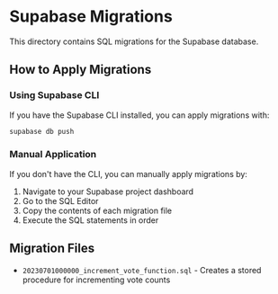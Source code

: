 # Supabase Migrations

This directory contains SQL migrations for the Supabase database.

## How to Apply Migrations

### Using Supabase CLI

If you have the Supabase CLI installed, you can apply migrations with:

```bash
supabase db push
```

### Manual Application

If you don't have the CLI, you can manually apply migrations by:

1. Navigate to your Supabase project dashboard
2. Go to the SQL Editor
3. Copy the contents of each migration file
4. Execute the SQL statements in order

## Migration Files

- `20230701000000_increment_vote_function.sql` - Creates a stored procedure for incrementing vote counts